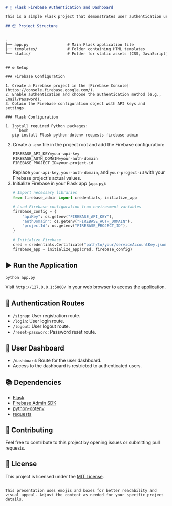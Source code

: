 
```markdown
# 🚀 Flask Firebase Authentication and Dashboard

This is a simple Flask project that demonstrates user authentication using Firebase and includes a basic user dashboard.

## 📦 Project Structure


.
├── app.py                 # Main Flask application file
├── templates/             # Folder containing HTML templates
└── static/                # Folder for static assets (CSS, JavaScript)
```
```

## ⚙️ Setup

### Firebase Configuration

1. Create a Firebase project in the [Firebase Console](https://console.firebase.google.com/).
2. Enable authentication and choose the authentication method (e.g., Email/Password).
3. Obtain the Firebase configuration object with API keys and settings.

### Flask Configuration

1. Install required Python packages:
   ```bash
   pip install Flask python-dotenv requests firebase-admin
   ```
2. Create a `.env` file in the project root and add the Firebase configuration:
   ```env
   FIREBASE_API_KEY=your-api-key
   FIREBASE_AUTH_DOMAIN=your-auth-domain
   FIREBASE_PROJECT_ID=your-project-id
   ```
   Replace `your-api-key`, `your-auth-domain`, and `your-project-id` with your Firebase project's actual values.
3. Initialize Firebase in your Flask app (`app.py`):
   ```python
   # Import necessary libraries
   from firebase_admin import credentials, initialize_app

   # Load Firebase configuration from environment variables
   firebase_config = {
       "apiKey": os.getenv("FIREBASE_API_KEY"),
       "authDomain": os.getenv("FIREBASE_AUTH_DOMAIN"),
       "projectId": os.getenv("FIREBASE_PROJECT_ID"),
   }

   # Initialize Firebase
   cred = credentials.Certificate("path/to/your/serviceAccountKey.json")
   firebase_app = initialize_app(cred, firebase_config)
   ```

## ▶️ Run the Application

```bash
python app.py
```

Visit `http://127.0.0.1:5000/` in your web browser to access the application.

## 🚦 Authentication Routes

- `/signup`: User registration route.
- `/login`: User login route.
- `/logout`: User logout route.
- `/reset-password`: Password reset route.

## 🎉 User Dashboard

- `/dashboard`: Route for the user dashboard.
- Access to the dashboard is restricted to authenticated users.

## 📚 Dependencies

- [Flask](https://flask.palletsprojects.com/)
- [Firebase Admin SDK](https://firebase.google.com/docs/admin/setup)
- [python-dotenv](https://pypi.org/project/python-dotenv/)
- [requests](https://docs.python-requests.org/en/latest/)

## 🤝 Contributing

Feel free to contribute to this project by opening issues or submitting pull requests.

## 📄 License

This project is licensed under the [MIT License](LICENSE).
```

This presentation uses emojis and boxes for better readability and visual appeal. Adjust the content as needed for your specific project details.
